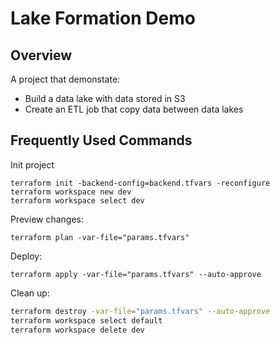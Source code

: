 # Lake Formation Demo

## Overview

A project that demonstate:
- Build a data lake with data stored in S3
- Create an ETL job that copy data between data lakes


## Frequently Used Commands

Init project
```shell
terraform init -backend-config=backend.tfvars -reconfigure
terraform workspace new dev
terraform workspace select dev
```

Preview changes:
```shell
terraform plan -var-file="params.tfvars"
```

Deploy:
```shell
terraform apply -var-file="params.tfvars" --auto-approve
```

Clean up:
```sh
terraform destroy -var-file="params.tfvars" --auto-approve
terraform workspace select default
terraform workspace delete dev
```

